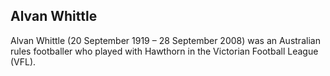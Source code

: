 ## Alvan Whittle

Alvan Whittle (20 September 1919 – 28 September 2008) was an Australian rules footballer who played with Hawthorn in the Victorian Football League (VFL).